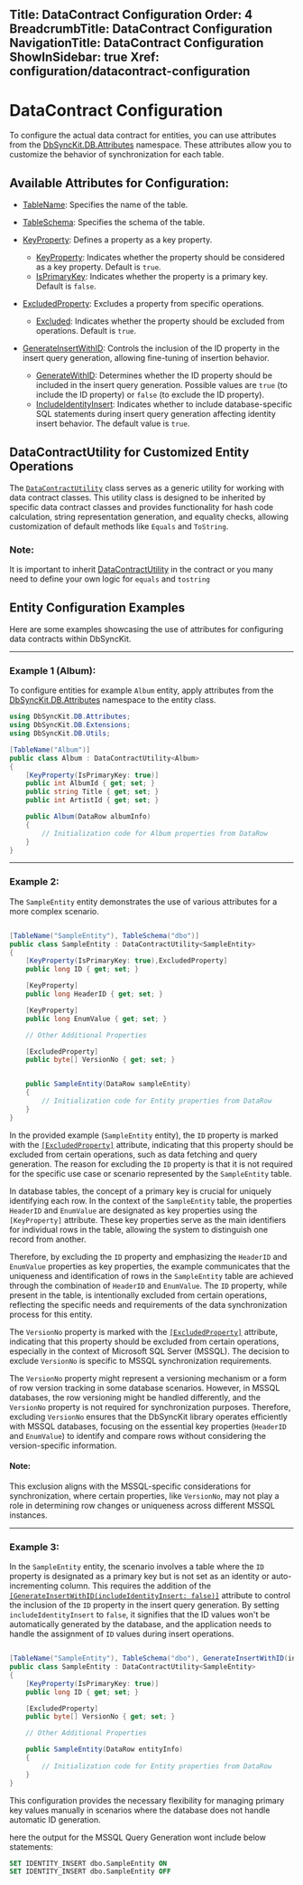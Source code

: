 ﻿Title: DataContract Configuration
Order: 4
BreadcrumbTitle: DataContract Configuration
NavigationTitle: DataContract Configuration
ShowInSidebar: true
Xref: configuration/datacontract-configuration
---

# DataContract Configuration

To configure the actual data contract for entities, you can use attributes from the [DbSyncKit.DB.Attributes](xref:api-DbSyncKit.DB.Attributes) namespace. These attributes allow you to customize the behavior of synchronization for each table.

## Available Attributes for Configuration:

- [TableName](xref:api-DbSyncKit.DB.Attributes.TableNameAttribute): Specifies the name of the table.
- [TableSchema](xref:api-DbSyncKit.DB.Attributes.TableSchemaAttribute): Specifies the schema of the table.
- [KeyProperty](xref:api-DbSyncKit.DB.Attributes.KeyPropertyAttribute): Defines a property as a key property.
    - [KeyProperty](xref:api-DbSyncKit.DB.Attributes.KeyPropertyAttribute.KeyProperty): Indicates whether the property should be considered as a key property. Default is `true`.
    - [IsPrimaryKey](xref:api-DbSyncKit.DB.Attributes.KeyPropertyAttribute.IsPrimaryKey): Indicates whether the property is a primary key. Default is `false`.

- [ExcludedProperty](xref:api-DbSyncKit.DB.Attributes.ExcludedPropertyAttribute): Excludes a property from specific operations.
    - [Excluded](xref:api-DbSyncKit.DB.Attributes.ExcludedPropertyAttribute.Excluded): Indicates whether the property should be excluded from operations. Default is `true`.

- [GenerateInsertWithID](xref:api-DbSyncKit.DB.Attributes.GenerateInsertWithIDAttribute): Controls the inclusion of the ID property in the insert query generation, allowing fine-tuning of insertion behavior.
    - [GenerateWithID](xref:api-DbSyncKit.DB.Attributes.GenerateInsertWithIDAttribute.GenerateWithID): Determines whether the ID property should be included in the insert query generation. Possible values are `true` (to include the ID property) or `false` (to exclude the ID property).
    - [IncludeIdentityInsert](xref:api-DbSyncKit.DB.Attributes.GenerateInsertWithIDAttribute.IncludeIdentityInsert): Indicates whether to include database-specific SQL statements during insert query generation affecting identity insert behavior. The default value is `true`.

## DataContractUtility for Customized Entity Operations

The [`DataContractUtility`](xref:api-DbSyncKit.DB.Utils.DataContractUtility<T>) class serves as a generic utility for working with data contract classes. This utility class is designed to be inherited by specific data contract classes and provides functionality for hash code calculation, string representation generation, and equality checks, allowing customization of default methods like `Equals` and `ToString`.

### Note:
It is important to inherit [DataContractUtility](xref:api-DbSyncKit.DB.Utils.DataContractUtility<T>) in the contract or you many need to define your own logic for `equals` and `tostring`

## Entity Configuration Examples

Here are some examples showcasing the use of attributes for configuring data contracts within DbSyncKit.

---
### Example 1 (Album):

To configure entities for example `Album` entity, apply attributes from the [DbSyncKit.DB.Attributes](xref:api-DbSyncKit.DB.Attributes) namespace to the entity class.

```csharp
using DbSyncKit.DB.Attributes;
using DbSyncKit.DB.Extensions;
using DbSyncKit.DB.Utils;

[TableName("Album")]
public class Album : DataContractUtility<Album>
{
    [KeyProperty(IsPrimaryKey: true)]
    public int AlbumId { get; set; }
    public string Title { get; set; }
    public int ArtistId { get; set; }

    public Album(DataRow albumInfo)
    {
        // Initialization code for Album properties from DataRow
    }
}
```
---

### Example 2:

The `SampleEntity` entity demonstrates the use of various attributes for a more complex scenario.

```csharp

[TableName("SampleEntity"), TableSchema("dbo")]
public class SampleEntity : DataContractUtility<SampleEntity>
{
    [KeyProperty(IsPrimaryKey: true),ExcludedProperty]
    public long ID { get; set; }

    [KeyProperty]
    public long HeaderID { get; set; }

    [KeyProperty]
    public long EnumValue { get; set; }

    // Other Additional Properties

    [ExcludedProperty]
    public byte[] VersionNo { get; set; }


    public SampleEntity(DataRow sampleEntity)
    {
        // Initialization code for Entity properties from DataRow
    }
}
```

In the provided example (`SampleEntity` entity), the `ID` property is marked with the [`[ExcludedProperty]`](xref:api-DbSyncKit.DB.Attributes.ExcludedPropertyAttribute) attribute, indicating that this property should be excluded from certain operations, such as data fetching and query generation. The reason for excluding the `ID` property is that it is not required for the specific use case or scenario represented by the `SampleEntity` table.

In database tables, the concept of a primary key is crucial for uniquely identifying each row. In the context of the `SampleEntity` table, the properties `HeaderID` and `EnumValue` are designated as key properties using the `[KeyProperty]` attribute. These key properties serve as the main identifiers for individual rows in the table, allowing the system to distinguish one record from another.

Therefore, by excluding the `ID` property and emphasizing the `HeaderID` and `EnumValue` properties as key properties, the example communicates that the uniqueness and identification of rows in the `SampleEntity` table are achieved through the combination of `HeaderID` and `EnumValue`. The `ID` property, while present in the table, is intentionally excluded from certain operations, reflecting the specific needs and requirements of the data synchronization process for this entity.


The `VersionNo` property is marked with the [`[ExcludedProperty]`](xref:api-DbSyncKit.DB.Attributes.ExcludedPropertyAttribute) attribute, indicating that this property should be excluded from certain operations, especially in the context of Microsoft SQL Server (MSSQL). The decision to exclude `VersionNo` is specific to MSSQL synchronization requirements.

The `VersionNo` property might represent a versioning mechanism or a form of row version tracking in some database scenarios. However, in MSSQL databases, the row versioning might be handled differently, and the `VersionNo` property is not required for synchronization purposes. Therefore, excluding `VersionNo` ensures that the DbSyncKit library operates efficiently with MSSQL databases, focusing on the essential key properties (`HeaderID` and `EnumValue`) to identify and compare rows without considering the version-specific information.

#### Note:
This exclusion aligns with the MSSQL-specific considerations for synchronization, where certain properties, like `VersionNo`, may not play a role in determining row changes or uniqueness across different MSSQL instances.

---

### Example 3:

In the `SampleEntity` entity, the scenario involves a table where the `ID` property is designated as a primary key but is not set as an identity or auto-incrementing column. This requires the addition of the [`[GenerateInsertWithID(includeIdentityInsert: false)]`](xref:api-DbSyncKit.DB.Attributes.GenerateInsertWithIDAttribute) attribute to control the inclusion of the `ID` property in the insert query generation. By setting `includeIdentityInsert` to `false`, it signifies that the ID values won't be automatically generated by the database, and the application needs to handle the assignment of `ID` values during insert operations.

```csharp

[TableName("SampleEntity"), TableSchema("dbo"), GenerateInsertWithID(includeIdentityInsert: false)]
public class SampleEntity : DataContractUtility<SampleEntity>
{
    [KeyProperty(IsPrimaryKey: true)]
    public long ID { get; set; }

    [ExcludedProperty]
    public byte[] VersionNo { get; set; }

    // Other Additional Properties

    public SampleEntity(DataRow entityInfo)
    {
        // Initialization code for Entity properties from DataRow
    }
}
```

This configuration provides the necessary flexibility for managing primary key values manually in scenarios where the database does not handle automatic ID generation.

here the output for the MSSQL Query Generation wont include below statements:
```sql
SET IDENTITY_INSERT dbo.SampleEntity ON
SET IDENTITY_INSERT dbo.SampleEntity OFF
```
